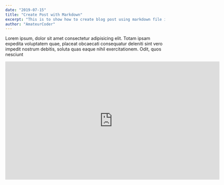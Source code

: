 ```yaml
---
date: "2019-07-15"
title: "Create Post with Markdown"
excerpt: "This is to show how to create blog post using markdown file in gatsby"
author: "AmateurCoder"
---
```


Lorem ipsum, dolor sit amet consectetur adipisicing elit. Totam ipsam expedita voluptatem quae, placeat obcaecati consequatur deleniti sint vero impedit nostrum debitis, soluta quas eaque nihil exercitationem. Odit, quos nesciunt

<iframe width="676" height="374" src="https://www.youtube.com/embed/rgLUtb7aln0" frameborder="0" allowfullscreen></iframe>
